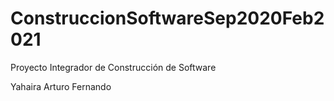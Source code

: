 # ConstruccionSoftwareSep2020Feb2021
Proyecto Integrador de Construcción de Software

Yahaira 
Arturo
Fernando
